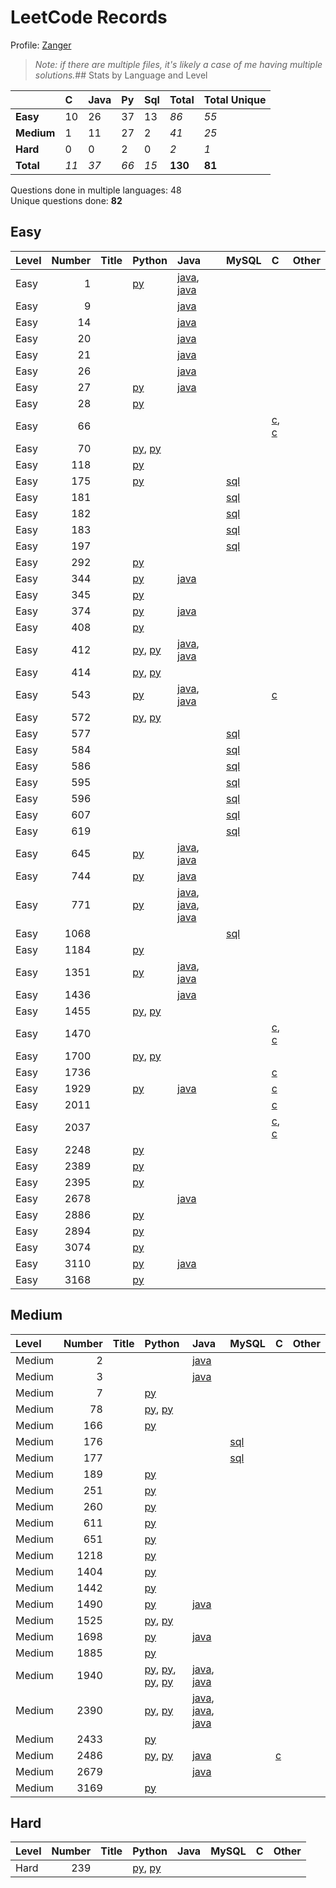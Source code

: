 # LeetCode Records

Profile: [Zanger](https://leetcode.com/u/Zanger/)

> *Note: if there are multiple files, it's likely a case of me having multiple solutions.*## Stats by Language and Level

|            | **C**   | **Java**   | **Py**   | **Sql**   | **Total**   | **Total Unique**   |
|:-----------|:--------|:-----------|:---------|:----------|:------------|:-------------------|
| **Easy**   | 10      | 26         | 37       | 13        | *86*        | *55*               |
| **Medium** | 1       | 11         | 27       | 2         | *41*        | *25*               |
| **Hard**   | 0       | 0          | 2        | 0         | *2*         | *1*                |
| **Total**  | *11*    | *37*       | *66*     | *15*      | **130**     | **81**             |

Questions done in multiple languages:	48
<br>
Unique questions done:		**82**


## Easy
| Level   |   Number | Title   | Python                                                                             | Java                                                                                                                                    | MySQL                             | C                                                                                                | Other   |
|:--------|---------:|:--------|:-----------------------------------------------------------------------------------|:----------------------------------------------------------------------------------------------------------------------------------------|:----------------------------------|:-------------------------------------------------------------------------------------------------|:--------|
| Easy    |        1 |         | [py](<my-submissions/e1.py>)                                                       | [java](<my-submissions/e1 - brute force.java>), [java](<my-submissions/e1.java>)                                                        |                                   |                                                                                                  |         |
| Easy    |        9 |         |                                                                                    | [java](<my-submissions/e9.java>)                                                                                                        |                                   |                                                                                                  |         |
| Easy    |       14 |         |                                                                                    | [java](<my-submissions/e14.java>)                                                                                                       |                                   |                                                                                                  |         |
| Easy    |       20 |         |                                                                                    | [java](<my-submissions/e20.java>)                                                                                                       |                                   |                                                                                                  |         |
| Easy    |       21 |         |                                                                                    | [java](<my-submissions/e21.java>)                                                                                                       |                                   |                                                                                                  |         |
| Easy    |       26 |         |                                                                                    | [java](<my-submissions/e26.java>)                                                                                                       |                                   |                                                                                                  |         |
| Easy    |       27 |         | [py](<my-submissions/e27.py>)                                                      | [java](<my-submissions/e27.java>)                                                                                                       |                                   |                                                                                                  |         |
| Easy    |       28 |         | [py](<my-submissions/e28.py>)                                                      |                                                                                                                                         |                                   |                                                                                                  |         |
| Easy    |       66 |         |                                                                                    |                                                                                                                                         |                                   | [c](<my-submissions/e66 v2.c>), [c](<my-submissions/e66.c>)                                      |         |
| Easy    |       70 |         | [py](<my-submissions/e70 - bottomup.py>), [py](<my-submissions/e70 - topdown.py>)  |                                                                                                                                         |                                   |                                                                                                  |         |
| Easy    |      118 |         | [py](<my-submissions/e118.py>)                                                     |                                                                                                                                         |                                   |                                                                                                  |         |
| Easy    |      175 |         | [py](<my-submissions/e175.py>)                                                     |                                                                                                                                         | [sql](<my-submissions/e175.sql>)  |                                                                                                  |         |
| Easy    |      181 |         |                                                                                    |                                                                                                                                         | [sql](<my-submissions/e181.sql>)  |                                                                                                  |         |
| Easy    |      182 |         |                                                                                    |                                                                                                                                         | [sql](<my-submissions/e182.sql>)  |                                                                                                  |         |
| Easy    |      183 |         |                                                                                    |                                                                                                                                         | [sql](<my-submissions/e183.sql>)  |                                                                                                  |         |
| Easy    |      197 |         |                                                                                    |                                                                                                                                         | [sql](<my-submissions/e197.sql>)  |                                                                                                  |         |
| Easy    |      292 |         | [py](<my-submissions/e292.py>)                                                     |                                                                                                                                         |                                   |                                                                                                  |         |
| Easy    |      344 |         | [py](<my-submissions/e344.py>)                                                     | [java](<my-submissions/e344.java>)                                                                                                      |                                   |                                                                                                  |         |
| Easy    |      345 |         | [py](<my-submissions/e345.py>)                                                     |                                                                                                                                         |                                   |                                                                                                  |         |
| Easy    |      374 |         | [py](<my-submissions/e374.py>)                                                     | [java](<my-submissions/e374.java>)                                                                                                      |                                   |                                                                                                  |         |
| Easy    |      408 |         | [py](<my-submissions/e408.py>)                                                     |                                                                                                                                         |                                   |                                                                                                  |         |
| Easy    |      412 |         | [py](<my-submissions/e412 oneliner.py>), [py](<my-submissions/e412.py>)            | [java](<my-submissions/e412 hashmaps.java>), [java](<my-submissions/e412.java>)                                                         |                                   |                                                                                                  |         |
| Easy    |      414 |         | [py](<my-submissions/e414 - sorting.py>), [py](<my-submissions/e414.py>)           |                                                                                                                                         |                                   |                                                                                                  |         |
| Easy    |      543 |         | [py](<my-submissions/e543.py>)                                                     | [java](<my-submissions/e543 v2.java>), [java](<my-submissions/e543.java>)                                                               |                                   | [c](<my-submissions/e543.c>)                                                                     |         |
| Easy    |      572 |         | [py](<my-submissions/e572 v2 ideal.py>), [py](<my-submissions/e572.py>)            |                                                                                                                                         |                                   |                                                                                                  |         |
| Easy    |      577 |         |                                                                                    |                                                                                                                                         | [sql](<my-submissions/e577.sql>)  |                                                                                                  |         |
| Easy    |      584 |         |                                                                                    |                                                                                                                                         | [sql](<my-submissions/e584.sql>)  |                                                                                                  |         |
| Easy    |      586 |         |                                                                                    |                                                                                                                                         | [sql](<my-submissions/e586.sql>)  |                                                                                                  |         |
| Easy    |      595 |         |                                                                                    |                                                                                                                                         | [sql](<my-submissions/e595.sql>)  |                                                                                                  |         |
| Easy    |      596 |         |                                                                                    |                                                                                                                                         | [sql](<my-submissions/e596.sql>)  |                                                                                                  |         |
| Easy    |      607 |         |                                                                                    |                                                                                                                                         | [sql](<my-submissions/e607.sql>)  |                                                                                                  |         |
| Easy    |      619 |         |                                                                                    |                                                                                                                                         | [sql](<my-submissions/e619.sql>)  |                                                                                                  |         |
| Easy    |      645 |         | [py](<my-submissions/e645.py>)                                                     | [java](<my-submissions/e645 v1 moderate runtime.java>), [java](<my-submissions/e645 v2 even slower.java>)                               |                                   |                                                                                                  |         |
| Easy    |      744 |         | [py](<my-submissions/e744.py>)                                                     | [java](<my-submissions/e744.java>)                                                                                                      |                                   |                                                                                                  |         |
| Easy    |      771 |         | [py](<my-submissions/e771.py>)                                                     | [java](<my-submissions/e771 v1.java>), [java](<my-submissions/e771 v2 HashMap.java>), [java](<my-submissions/e771 v3 brute force.java>) |                                   |                                                                                                  |         |
| Easy    |     1068 |         |                                                                                    |                                                                                                                                         | [sql](<my-submissions/e1068.sql>) |                                                                                                  |         |
| Easy    |     1184 |         | [py](<my-submissions/e1184.py>)                                                    |                                                                                                                                         |                                   |                                                                                                  |         |
| Easy    |     1351 |         | [py](<my-submissions/e1351.py>)                                                    | [java](<my-submissions/e1351 v1 inefficient.java>), [java](<my-submissions/e1351 v2 optimized.java>)                                    |                                   |                                                                                                  |         |
| Easy    |     1436 |         |                                                                                    | [java](<my-submissions/e1436.java>)                                                                                                     |                                   |                                                                                                  |         |
| Easy    |     1455 |         | [py](<my-submissions/e1455 v2 less efficient.py>), [py](<my-submissions/e1455.py>) |                                                                                                                                         |                                   |                                                                                                  |         |
| Easy    |     1470 |         |                                                                                    |                                                                                                                                         |                                   | [c](<my-submissions/e1470 v2.c>), [c](<my-submissions/e1470.c>)                                  |         |
| Easy    |     1700 |         | [py](<my-submissions/e1700 v1.py>), [py](<my-submissions/e1700 v2.py>)             |                                                                                                                                         |                                   |                                                                                                  |         |
| Easy    |     1736 |         |                                                                                    |                                                                                                                                         |                                   | [c](<my-submissions/e1736.c>)                                                                    |         |
| Easy    |     1929 |         | [py](<my-submissions/e1929.py>)                                                    | [java](<my-submissions/e1929.java>)                                                                                                     |                                   | [c](<my-submissions/e1929.c>)                                                                    |         |
| Easy    |     2011 |         |                                                                                    |                                                                                                                                         |                                   | [c](<my-submissions/e2011.c>)                                                                    |         |
| Easy    |     2037 |         |                                                                                    |                                                                                                                                         |                                   | [c](<my-submissions/e2037 v1 preserving data.c>), [c](<my-submissions/e2037 v2 nonpreserving.c>) |         |
| Easy    |     2248 |         | [py](<my-submissions/e2248.py>)                                                    |                                                                                                                                         |                                   |                                                                                                  |         |
| Easy    |     2389 |         | [py](<my-submissions/e2389.py>)                                                    |                                                                                                                                         |                                   |                                                                                                  |         |
| Easy    |     2395 |         | [py](<my-submissions/e2395.py>)                                                    |                                                                                                                                         |                                   |                                                                                                  |         |
| Easy    |     2678 |         |                                                                                    | [java](<my-submissions/e2678.java>)                                                                                                     |                                   |                                                                                                  |         |
| Easy    |     2886 |         | [py](<my-submissions/e2886.py>)                                                    |                                                                                                                                         |                                   |                                                                                                  |         |
| Easy    |     2894 |         | [py](<my-submissions/e2894.py>)                                                    |                                                                                                                                         |                                   |                                                                                                  |         |
| Easy    |     3074 |         | [py](<my-submissions/e3074.py>)                                                    |                                                                                                                                         |                                   |                                                                                                  |         |
| Easy    |     3110 |         | [py](<my-submissions/e3110.py>)                                                    | [java](<my-submissions/e3110.java>)                                                                                                     |                                   |                                                                                                  |         |
| Easy    |     3168 |         | [py](<my-submissions/e3168 Weekly Contest 400.py>)                                 |                                                                                                                                         |                                   |                                                                                                  |         |

## Medium
| Level   |   Number | Title   | Python                                                                                                                                                                                                   | Java                                                                                                                                                  | MySQL                            | C                                | Other   |
|:--------|---------:|:--------|:---------------------------------------------------------------------------------------------------------------------------------------------------------------------------------------------------------|:------------------------------------------------------------------------------------------------------------------------------------------------------|:---------------------------------|:---------------------------------|:--------|
| Medium  |        2 |         |                                                                                                                                                                                                          | [java](<my-submissions/m2.java>)                                                                                                                      |                                  |                                  |         |
| Medium  |        3 |         |                                                                                                                                                                                                          | [java](<my-submissions/m3.java>)                                                                                                                      |                                  |                                  |         |
| Medium  |        7 |         | [py](<my-submissions/m7.py>)                                                                                                                                                                             |                                                                                                                                                       |                                  |                                  |         |
| Medium  |       78 |         | [py](<my-submissions/m78 Minimized Extra Space.py>), [py](<my-submissions/m78.py>)                                                                                                                       |                                                                                                                                                       |                                  |                                  |         |
| Medium  |      166 |         | [py](<my-submissions/m166.py>)                                                                                                                                                                           |                                                                                                                                                       |                                  |                                  |         |
| Medium  |      176 |         |                                                                                                                                                                                                          |                                                                                                                                                       | [sql](<my-submissions/m176.sql>) |                                  |         |
| Medium  |      177 |         |                                                                                                                                                                                                          |                                                                                                                                                       | [sql](<my-submissions/m177.sql>) |                                  |         |
| Medium  |      189 |         | [py](<my-submissions/m189.py>)                                                                                                                                                                           |                                                                                                                                                       |                                  |                                  |         |
| Medium  |      251 |         | [py](<my-submissions/m251.py>)                                                                                                                                                                           |                                                                                                                                                       |                                  |                                  |         |
| Medium  |      260 |         | [py](<my-submissions/m260.py>)                                                                                                                                                                           |                                                                                                                                                       |                                  |                                  |         |
| Medium  |      611 |         | [py](<my-submissions/m611.py>)                                                                                                                                                                           |                                                                                                                                                       |                                  |                                  |         |
| Medium  |      651 |         | [py](<my-submissions/m651.py>)                                                                                                                                                                           |                                                                                                                                                       |                                  |                                  |         |
| Medium  |     1218 |         | [py](<my-submissions/m1218.py>)                                                                                                                                                                          |                                                                                                                                                       |                                  |                                  |         |
| Medium  |     1404 |         | [py](<my-submissions/m1404.py>)                                                                                                                                                                          |                                                                                                                                                       |                                  |                                  |         |
| Medium  |     1442 |         | [py](<my-submissions/m1442.py>)                                                                                                                                                                          |                                                                                                                                                       |                                  |                                  |         |
| Medium  |     1490 |         | [py](<my-submissions/m1490.py>)                                                                                                                                                                          | [java](<my-submissions/m1490.java>)                                                                                                                   |                                  |                                  |         |
| Medium  |     1525 |         | [py](<my-submissions/m1525 v1.py>), [py](<my-submissions/m1525 v2.py>)                                                                                                                                   |                                                                                                                                                       |                                  |                                  |         |
| Medium  |     1698 |         | [py](<my-submissions/m1698 v1.py>)                                                                                                                                                                       | [java](<my-submissions/m1698 v1.java>)                                                                                                                |                                  |                                  |         |
| Medium  |     1885 |         | [py](<my-submissions/m1885.py>)                                                                                                                                                                          |                                                                                                                                                       |                                  |                                  |         |
| Medium  |     1940 |         | [py](<my-submissions/m1940 Iterative Removed TryExcept.py>), [py](<my-submissions/m1940 Iterative TryExcept.py>), [py](<my-submissions/m1940 counter.py>), [py](<my-submissions/m1940 subset method.py>) | [java](<my-submissions/m1940 Iterative.java>), [java](<my-submissions/m1940 counter.java>)                                                            |                                  |                                  |         |
| Medium  |     2390 |         | [py](<my-submissions/m2390 v1.py>), [py](<my-submissions/m2390 v2.py>)                                                                                                                                   | [java](<my-submissions/m2390 v1 Stack.java>), [java](<my-submissions/m2390 v2 Deque.java>), [java](<my-submissions/m2390 v3 just StringBuilder.java>) |                                  |                                  |         |
| Medium  |     2433 |         | [py](<my-submissions/m2433.py>)                                                                                                                                                                          |                                                                                                                                                       |                                  |                                  |         |
| Medium  |     2486 |         | [py](<my-submissions/m2486 Daily v1.py>), [py](<my-submissions/m2486 Daily v2 two pointer.py>)                                                                                                           | [java](<my-submissions/m2486 v2.java>)                                                                                                                |                                  | [c](<my-submissions/m2486 v2.c>) |         |
| Medium  |     2679 |         |                                                                                                                                                                                                          | [java](<my-submissions/m2679.java>)                                                                                                                   |                                  |                                  |         |
| Medium  |     3169 |         | [py](<my-submissions/m3169 Weekly Contest 400.py>)                                                                                                                                                       |                                                                                                                                                       |                                  |                                  |         |

## Hard
| Level   |   Number | Title   | Python                                                               | Java   | MySQL   | C   | Other   |
|:--------|---------:|:--------|:---------------------------------------------------------------------|:-------|:--------|:----|:--------|
| Hard    |      239 |         | [py](<my-submissions/h239 v1.py>), [py](<my-submissions/h239 v2.py>) |        |         |     |         |
